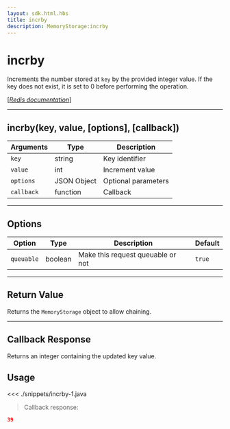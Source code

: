 ```yaml
---
layout: sdk.html.hbs
title: incrby
description: MemoryStorage:incrby
---
```


# incrby

Increments the number stored at `key` by the provided integer value. If the key does not exist, it is set to 0 before performing the operation.

[[_Redis documentation_]](https://redis.io/commands/incrby)

---

## incrby(key, value, [options], [callback])

| Arguments  | Type        | Description         |
| ---------- | ----------- | ------------------- |
| `key`      | string      | Key identifier      |
| `value`    | int         | Increment value     |
| `options`  | JSON Object | Optional parameters |
| `callback` | function    | Callback            |

---

## Options

| Option     | Type    | Description                       | Default |
| ---------- | ------- | --------------------------------- | ------- |
| `queuable` | boolean | Make this request queuable or not | `true`  |

---

## Return Value

Returns the `MemoryStorage` object to allow chaining.

---

## Callback Response

Returns an integer containing the updated key value.

## Usage

<<< ./snippets/incrby-1.java

> Callback response:

```json
39
```
